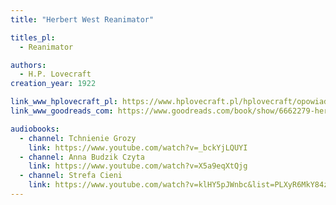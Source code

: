 ```yaml
---
title: "Herbert West Reanimator"

titles_pl:
  - Reanimator

authors:
  - H.P. Lovecraft
creation_year: 1922

link_www_hplovecraft_pl: https://www.hplovecraft.pl/hplovecraft/opowiadania-nowele-powiesci/reanimator/
link_www_goodreads_com: https://www.goodreads.com/book/show/6662279-herbert-west-reanimator

audiobooks:
  - channel: Tchnienie Grozy
    link: https://www.youtube.com/watch?v=_bckYjLQUYI
  - channel: Anna Budzik Czyta
    link: https://www.youtube.com/watch?v=X5a9eqXtQjg
  - channel: Strefa Cieni
    link: https://www.youtube.com/watch?v=klHY5pJWnbc&list=PLXyR6MkY84z_iqc6GI8niDd4gkw4APrP9
---
```


